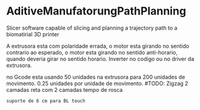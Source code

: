 # AditiveManufatorungPathPlanning
 Slicer software capable of slicing and planning a trajectory path to a biomatirial 3D printer

 A extrusora esta com polaridade errada, o motor esta girando no sentido contrario ao esperado, o motor esta girando no sentido anti-horario, quando deveria girar no sentido horario.
 Inverter no codigo ou no driver da extrusora.

 no Gcode esta usando 50 unidades na extrusora para 200 unidades de movimento. 0.25 unidades por unidade de movimento.
#TODO:
    Zigzag 2 camadas
    reta com 2 camadas
    tempo de rosca


    suporte de 6 cm para BL touch
    